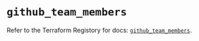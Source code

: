 # `github_team_members`

Refer to the Terraform Registory for docs: [`github_team_members`](https://registry.terraform.io/providers/integrations/github/5.25.1/docs/resources/team_members).

